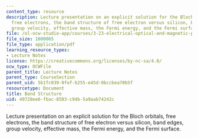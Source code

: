 ```yaml
---
content_type: resource
description: Lecture presentation on an explicit solution for the Bloch orbitals,
  free electrons, the band structure of free electron versus silicon, band edges,
  group velocity, effective mass, the Fermi energy, and the Fermi surface.
file: /ol-ocw-studio-app/courses/3-23-electrical-optical-and-magnetic-properties-of-materials-fall-2007/49728ee6fbac8503c94b5a9aab74242c_lec9.pdf
file_size: 1600065
file_type: application/pdf
learning_resource_types:
- Lecture Notes
license: https://creativecommons.org/licenses/by-nc-sa/4.0/
ocw_type: OCWFile
parent_title: Lecture Notes
parent_type: CourseSection
parent_uid: 5b1fc039-9fef-b255-e45d-0bccbea70b5f
resourcetype: Document
title: Band Structure
uid: 49728ee6-fbac-8503-c94b-5a9aab74242c
---
```

Lecture presentation on an explicit solution for the Bloch orbitals, free electrons, the band structure of free electron versus silicon, band edges, group velocity, effective mass, the Fermi energy, and the Fermi surface.